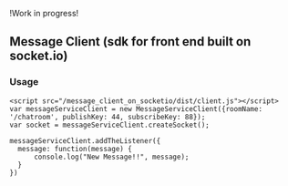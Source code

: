 !Work in progress!


## Message Client (sdk for front end built on socket.io)
### Usage

```
<script src="/message_client_on_socketio/dist/client.js"></script>
var messageServiceClient = new MessageServiceClient({roomName: '/chatroom', publishKey: 44, subscribeKey: 88});
var socket = messageServiceClient.createSocket();

messageServiceClient.addTheListener({
  message: function(message) {
      console.log("New Message!!", message);
  }
})
```